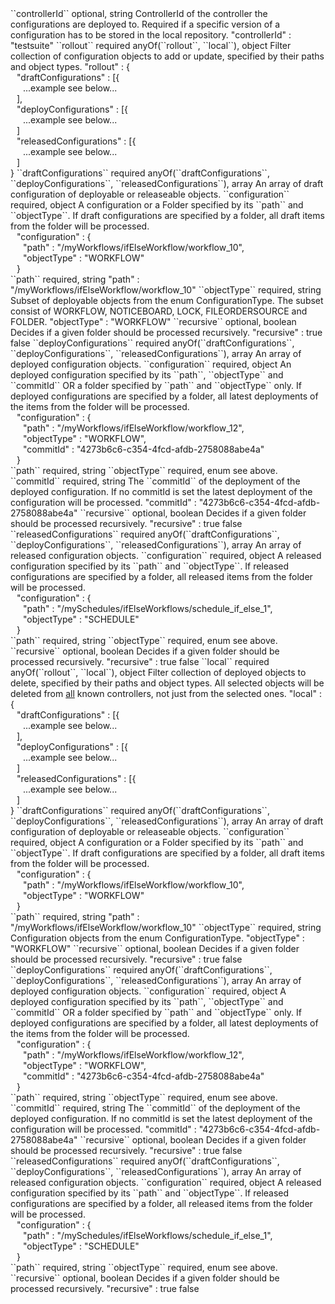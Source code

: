 <tr>
<td>``controllerId``</td>
<td>optional, string</td>
<td>ControllerId of the controller the configurations are deployed to. Required if a specific version of a configuration has to be stored in the local repository.</td>
<td> "controllerId" : "testsuite"</td>
<td></td>
</tr>
<tr>
<td>``rollout``</td>
<td>required anyOf(``rollout``, ``local``), object</td>
<td>Filter collection of configuration objects to add or update, specified by their paths and object types.</td>
<td>"rollout" : {
<div style="padding-left:10px;">"draftConfigurations" : [{</div>
<div style="padding-left:20px;">...example see below...</div>
<div style="padding-left:10px;">],</div>
<div style="padding-left:10px;">"deployConfigurations" : [{</div>
<div style="padding-left:20px;">...example see below...</div>
<div style="padding-left:10px;">]</div>
<div style="padding-left:10px;">"releasedConfigurations" : [{</div>
<div style="padding-left:20px;">...example see below...</div>
<div style="padding-left:10px;">]</div>
}</td>
<td></td>
</tr>
<tr>
<td style="padding-left:20px;">``draftConfigurations``</td>
<td>required anyOf(``draftConfigurations``, ``deployConfigurations``, ``releasedConfigurations``), array</td>
<td>An array of draft configuration of deployable or releaseable objects.</td>
<td></td>
<td></td>
</tr>
<tr>
<td style="padding-left:40px;">``configuration``</td>
<td>required, object</td>
<td>A configuration or a Folder specified by its ``path`` and ``objectType``. If draft configurations are specified by a folder, all draft items from the folder will be processed.</td>
<td><div style="padding-left:10px;">"configuration" : {</div>
<div style="padding-left:20px;">"path" : "/myWorkflows/ifElseWorkflow/workflow_10",</div>
<div style="padding-left:20px;">"objectType" : "WORKFLOW"</div>
<div style="padding-left:10px;">}</div>
</td>
<td></td>
</tr>
<tr>
<td style="padding-left:60px;">``path``</td>
<td>required, string</td>
<td></td>
<td>"path" : "/myWorkflows/ifElseWorkflow/workflow_10"</td>
<td></td>
</tr>
<tr>
<td style="padding-left:60px;">``objectType``</td>
<td>required, string</td>
<td>Subset of deployable objects from the enum ConfigurationType. The subset consist of WORKFLOW, NOTICEBOARD, LOCK, FILEORDERSOURCE and FOLDER.</td>
<td>"objectType" : "WORKFLOW"</td>
<td></td>
</tr>
<tr>
<td style="padding-left:60px;">``recursive``</td>
<td>optional, boolean</td>
<td>Decides if a given folder should be processed recursively.</td>
<td>"recursive" : true</td>
<td>false</td>
</tr>
<tr>
<td style="padding-left:20px;">``deployConfigurations``</td>
<td>required anyOf(``draftConfigurations``, ``deployConfigurations``, ``releasedConfigurations``), array</td>
<td>An array of deployed configuration objects.</td>
<td></td>
<td></td>
</tr>
<tr>
<td style="padding-left:40px;">``configuration``</td>
<td>required, object</td>
<td>An deployed configuration specified by its ``path``, ``objectType`` and ``commitId`` OR a folder specified by ``path`` and ``objectType`` only. If deployed configurations are specified by a folder, all latest deployments of the items from the folder will be processed.</td>
<td><div style="padding-left:10px;">"configuration" : {</div>
<div style="padding-left:20px;">"path" : "/myWorkflows/ifElseWorkflow/workflow_12",</div>
<div style="padding-left:20px;">"objectType" : "WORKFLOW",</div>
<div style="padding-left:20px;">"commitId" : "4273b6c6-c354-4fcd-afdb-2758088abe4a"</div>
<div style="padding-left:10px;">}</div>
</td>
<td></td>
</tr>
<tr>
<td style="padding-left:60px;">``path``</td>
<td>required, string</td>
<td></td>
<td></td>
<td></td>
</tr>
<tr>
<td style="padding-left:60px;">``objectType``</td>
<td>required, enum</td>
<td>see above.</td>
<td></td>
<td></td>
</tr>
<tr>
<td style="padding-left:60px;">``commitId``</td>
<td>required, string</td>
<td>The ``commitId`` of the deployment of the deployed configuration. If no commitId is set the latest deployment of the configuration will be processed.</td>
<td>"commitId" : "4273b6c6-c354-4fcd-afdb-2758088abe4a"</td>
<td></td>
</tr>
<tr>
<td style="padding-left:60px;">``recursive``</td>
<td>optional, boolean</td>
<td>Decides if a given folder should be processed recursively.</td>
<td>"recursive" : true</td>
<td>false</td>
</tr>
<tr>
<td style="padding-left:20px;">``releasedConfigurations``</td>
<td>required anyOf(``draftConfigurations``, ``deployConfigurations``, ``releasedConfigurations``), array</td>
<td>An array of released configuration objects.</td>
<td></td>
<td></td>
</tr>
<tr>
<td style="padding-left:40px;">``configuration``</td>
<td>required, object</td>
<td>A released configuration specified by its ``path`` and ``objectType``. If released configurations are specified by a folder, all released items from the folder will be processed.</td>
<td><div style="padding-left:10px;">"configuration" : {</div>
<div style="padding-left:20px;">"path" : "/mySchedules/ifElseWorkflows/schedule_if_else_1",</div>
<div style="padding-left:20px;">"objectType" : "SCHEDULE"</div>
<div style="padding-left:10px;">}</div>
</td>
<td></td>
</tr>
<tr>
<td style="padding-left:60px;">``path``</td>
<td>required, string</td>
<td></td>
<td></td>
<td></td>
</tr>
<tr>
<td style="padding-left:60px;">``objectType``</td>
<td>required, enum</td>
<td>see above.</td>
<td></td>
<td></td>
</tr>
<tr>
<td style="padding-left:60px;">``recursive``</td>
<td>optional, boolean</td>
<td>Decides if a given folder should be processed recursively.</td>
<td>"recursive" : true</td>
<td>false</td>
</tr>
<tr>
<td>``local``</td>
<td>required anyOf(``rollout``, ``local``), object</td>
<td>Filter collection of deployed objects to delete, specified by their paths and object types. All selected objects will be deleted from <u>all</u> known controllers, not just from the selected ones.</td>
<td>"local" : {
<div style="padding-left:10px;">"draftConfigurations" : [{</div>
<div style="padding-left:20px;">...example see below...</div>
<div style="padding-left:10px;">],</div>
<div style="padding-left:10px;">"deployConfigurations" : [{</div>
<div style="padding-left:20px;">...example see below...</div>
<div style="padding-left:10px;">]</div>
<div style="padding-left:10px;">"releasedConfigurations" : [{</div>
<div style="padding-left:20px;">...example see below...</div>
<div style="padding-left:10px;">]</div>
}</td>
<td></td>
</tr>
<tr>
<td style="padding-left:20px;">``draftConfigurations``</td>
<td>required anyOf(``draftConfigurations``, ``deployConfigurations``, ``releasedConfigurations``), array</td>
<td>An array of draft configuration of deployable or releaseable objects.</td>
<td></td>
<td></td>
</tr>
<tr>
<td style="padding-left:40px;">``configuration``</td>
<td>required, object</td>
<td>A configuration or a Folder specified by its ``path`` and ``objectType``. If draft configurations are specified by a folder, all draft items from the folder will be processed.</td>
<td><div style="padding-left:10px;">"configuration" : {</div>
<div style="padding-left:20px;">"path" : "/myWorkflows/ifElseWorkflow/workflow_10",</div>
<div style="padding-left:20px;">"objectType" : "WORKFLOW"</div>
<div style="padding-left:10px;">}</div>
</td>
<td></td>
</tr>
<tr>
<td style="padding-left:60px;">``path``</td>
<td>required, string</td>
<td></td>
<td>"path" : "/myWorkflows/ifElseWorkflow/workflow_10"</td>
<td></td>
</tr>
<tr>
<td style="padding-left:60px;">``objectType``</td>
<td>required, string</td>
<td>Configuration objects from the enum ConfigurationType.</td>
<td>"objectType" : "WORKFLOW"</td>
<td></td>
</tr>
<tr>
<td style="padding-left:60px;">``recursive``</td>
<td>optional, boolean</td>
<td>Decides if a given folder should be processed recursively.</td>
<td>"recursive" : true</td>
<td>false</td>
</tr>
<tr>
<td style="padding-left:20px;">``deployConfigurations``</td>
<td>required anyOf(``draftConfigurations``, ``deployConfigurations``, ``releasedConfigurations``), array</td>
<td>An array of deployed configuration objects.</td>
<td></td>
<td></td>
</tr>
<tr>
<td style="padding-left:40px;">``configuration``</td>
<td>required, object</td>
<td>A deployed configuration specified by its ``path``, ``objectType`` and ``commitId`` OR a folder specified by ``path`` and ``objectType`` only. If deployed configurations are specified by a folder, all latest deployments of the items from the folder will be processed.</td>
<td><div style="padding-left:10px;">"configuration" : {</div>
<div style="padding-left:20px;">"path" : "/myWorkflows/ifElseWorkflow/workflow_12",</div>
<div style="padding-left:20px;">"objectType" : "WORKFLOW",</div>
<div style="padding-left:20px;">"commitId" : "4273b6c6-c354-4fcd-afdb-2758088abe4a"</div>
<div style="padding-left:10px;">}</div>
</td>
<td></td>
</tr>
<tr>
<td style="padding-left:60px;">``path``</td>
<td>required, string</td>
<td></td>
<td></td>
<td></td>
</tr>
<tr>
<td style="padding-left:60px;">``objectType``</td>
<td>required, enum</td>
<td>see above.</td>
<td></td>
<td></td>
</tr>
<tr>
<td style="padding-left:60px;">``commitId``</td>
<td>required, string</td>
<td>The ``commitId`` of the deployment of the deployed configuration. If no commitId is set the latest deployment of the configuration will be processed.</td>
<td>"commitId" : "4273b6c6-c354-4fcd-afdb-2758088abe4a"</td>
<td></td>
</tr>
<tr>
<td style="padding-left:60px;">``recursive``</td>
<td>optional, boolean</td>
<td>Decides if a given folder should be processed recursively.</td>
<td>"recursive" : true</td>
<td>false</td>
</tr>
<tr>
<td style="padding-left:20px;">``releasedConfigurations``</td>
<td>required anyOf(``draftConfigurations``, ``deployConfigurations``, ``releasedConfigurations``), array</td>
<td>An array of released configuration objects.</td>
<td></td>
<td></td>
</tr>
<tr>
<td style="padding-left:40px;">``configuration``</td>
<td>required, object</td>
<td>A released configuration specified by its ``path`` and ``objectType``. If released configurations are specified by a folder, all released items from the folder will be processed.</td>
<td><div style="padding-left:10px;">"configuration" : {</div>
<div style="padding-left:20px;">"path" : "/mySchedules/ifElseWorkflows/schedule_if_else_1",</div>
<div style="padding-left:20px;">"objectType" : "SCHEDULE"</div>
<div style="padding-left:10px;">}</div>
</td>
<td></td>
</tr>
<tr>
<td style="padding-left:60px;">``path``</td>
<td>required, string</td>
<td></td>
<td></td>
<td></td>
</tr>
<tr>
<td style="padding-left:60px;">``objectType``</td>
<td>required, enum</td>
<td>see above.</td>
<td></td>
<td></td>
</tr>
<tr>
<td style="padding-left:60px;">``recursive``</td>
<td>optional, boolean</td>
<td>Decides if a given folder should be processed recursively.</td>
<td>"recursive" : true</td>
<td>false</td>
</tr>